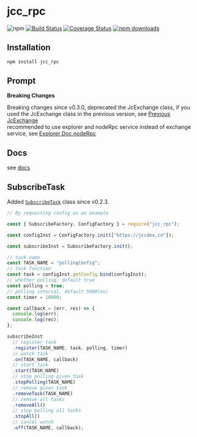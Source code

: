 # jcc_rpc

![npm](https://img.shields.io/npm/v/jcc_rpc.svg)
[![Build Status](https://travis-ci.com/JCCDex/jcc_rpc.svg?branch=master)](https://travis-ci.com/JCCDex/jcc_rpc)
[![Coverage Status](https://coveralls.io/repos/github/JCCDex/jcc_rpc/badge.svg?branch=master)](https://coveralls.io/github/JCCDex/jcc_rpc?branch=master)
[![npm downloads](https://img.shields.io/npm/dm/jcc_rpc.svg)](http://npm-stat.com/charts.html?package=jcc_rpc)

## Installation

```javascript
npm install jcc_rpc
```

## Prompt

**Breaking Changes**

Breaking changes since v0.3.0, deprecated the JcExchange class, if you used the JcExchange class in the previous version, see [Previous JcExchange](https://github.com/JCCDex/jcc_rpc/blob/master/docs/exchange.md)  
recommended to use explorer and nodeRpc service instead of exchange service, see [Explorer Doc](https://github.com/JCCDex/JingChang-Document/blob/master/zh-CN/Jingchang-Explorer-Server.md),[nodeRpc](https://github.com/JCCDex/jcc_rpc/blob/master/src/node_rpc.ts)

## Docs

see [docs](https://github.com/JCCDex/jcc_rpc/tree/master/docs)

## SubscribeTask

Added [`SubscribeTask`](https://github.com/JCCDex/jcc_rpc/blob/master/src/subscribe.ts) class since v0.2.3.

```javascript
// By requesting config as an example

const { SubscribeFactory, ConfigFactory } = require("jcc_rpc");

const configInst = ConfigFactory.init(["https://jccdex.cn"]);

const subscribeInst = SubscribeFactory.init();

// task name
const TASK_NAME = "pollingConfig";
// task function
const task = configInst.getConfig.bind(configInst);
// whether polling, default true
const polling = true;
// polling interval, default 5000(ms)
const timer = 10000;

const callback = (err, res) => {
  console.log(err);
  console.log(res);
};

subscribeInst
  // register task
  .register(TASK_NAME, task, polling, timer)
  // watch task
  .on(TASK_NAME, callback)
  // start task
  .start(TASK_NAME)
  // stop polling given task
  .stopPolling(TASK_NAME)
  // remove given task
  .removeTask(TASK_NAME)
  // remove all tasks
  .removeAll()
  // stop polling all tasks
  .stopAll()
  // cancel watch
  .off(TASK_NAME, callback);
```
